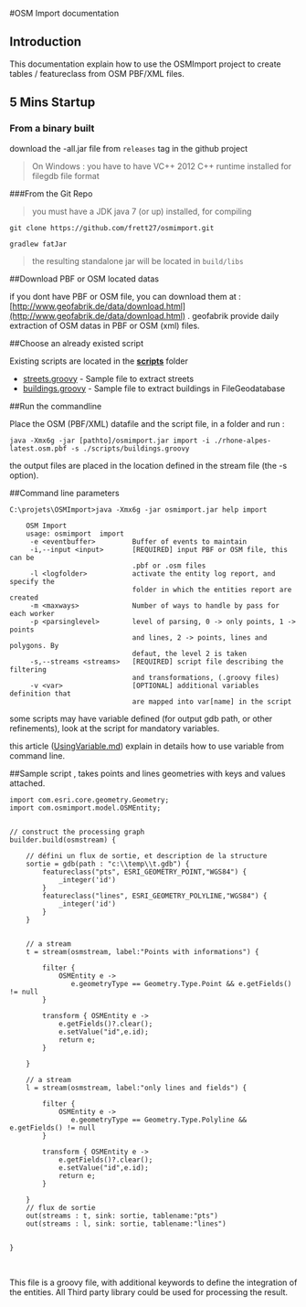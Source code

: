 #OSM Import documentation

## Introduction

This documentation explain how to use the OSMImport project to create tables / featureclass from OSM PBF/XML files.

## 5 Mins Startup

### From a binary built

download the -all.jar file from `releases` tag in the github project

> On Windows : you have to have VC++ 2012 C++ runtime installed for filegdb file format



###From the Git Repo

> you must have a JDK java 7 (or up) installed, for compiling

	git clone https://github.com/frett27/osmimport.git

	gradlew fatJar

> the resulting standalone jar will be located in `build/libs`


##Download PBF or OSM located datas

if you dont have PBF or OSM file, you can download them at : [http://www.geofabrik.de/data/download.html](http://www.geofabrik.de/data/download.html) . geofabrik provide daily extraction of OSM datas in PBF or OSM (xml) files.

##Choose an already existed script

Existing scripts are located in the **[scripts](../scripts)** folder

* [streets.groovy](../scripts/streets.groovy) - Sample file to extract streets
* [buildings.groovy](../scripts/buildings.groovy) - Sample file to extract buildings in FileGeodatabase



##Run the commandline

Place the OSM (PBF/XML) datafile and the script file, in a folder and run :

	java -Xmx6g -jar [pathto]/osmimport.jar import -i ./rhone-alpes-latest.osm.pbf -s ./scripts/buildings.groovy

the output files are placed in the location defined in the stream file (the -s option).


##Command line parameters

	C:\projets\OSMImport>java -Xmx6g -jar osmimport.jar help import

		OSM Import
		usage: osmimport  import
		 -e <eventbuffer>         Buffer of events to maintain
		 -i,--input <input>       [REQUIRED] input PBF or OSM file, this can be
		                          .pbf or .osm files
		 -l <logfolder>           activate the entity log report, and specify the
		                          folder in which the entities report are created
		 -m <maxways>             Number of ways to handle by pass for each worker
		 -p <parsinglevel>        level of parsing, 0 -> only points, 1 -> points
		                          and lines, 2 -> points, lines and polygons. By
		                          defaut, the level 2 is taken
		 -s,--streams <streams>   [REQUIRED] script file describing the filtering
		                          and transformations, (.groovy files)
		 -v <var>                 [OPTIONAL] additional variables definition that
		                          are mapped into var[name] in the script


some scripts may have variable defined (for output gdb path, or other refinements), look at the script for mandatory variables.

this article ([UsingVariable.md](UsingVariable.md)) explain in details how to use variable from command line.



##Sample script , takes points and lines geometries with keys and values attached.


	import com.esri.core.geometry.Geometry;
	import com.osmimport.model.OSMEntity;


	// construct the processing graph
	builder.build(osmstream) {
	
		// défini un flux de sortie, et description de la structure
		sortie = gdb(path : "c:\\temp\\t.gdb") {
			featureclass("pts", ESRI_GEOMETRY_POINT,"WGS84") {
				_integer('id')
			}
			featureclass("lines", ESRI_GEOMETRY_POLYLINE,"WGS84") {
				_integer('id')
			}
		}


		// a stream
		t = stream(osmstream, label:"Points with informations") {
	
			filter {
				OSMEntity e ->
				   e.geometryType == Geometry.Type.Point && e.getFields() != null
			}
			
			transform { OSMEntity e ->
				e.getFields()?.clear();
				e.setValue("id",e.id);
				return e;
			}
	
		}
	
		// a stream
		l = stream(osmstream, label:"only lines and fields") {
	
			filter {
				OSMEntity e ->
				   e.geometryType == Geometry.Type.Polyline && e.getFields() != null
			}
			
			transform { OSMEntity e ->
				e.getFields()?.clear();
				e.setValue("id",e.id);
				return e;
			}
	
		}
		// flux de sortie
		out(streams : t, sink: sortie, tablename:"pts")
		out(streams : l, sink: sortie, tablename:"lines")


	}
​	

This file is a groovy file, with additional keywords to define the integration of the entities. All Third party library could be used for processing the result.

